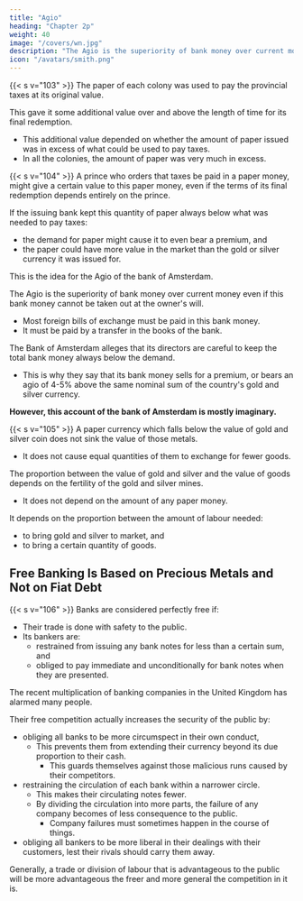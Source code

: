 ```yaml
---
title: "Agio"
heading: "Chapter 2p"
weight: 40
image: "/covers/wn.jpg"
description: "The Agio is the superiority of bank money over current money even if this bank money cannot be taken out at the owner's will."
icon: "/avatars/smith.png"
---
```




{{< s v="103" >}} The paper of each colony was used to pay the provincial taxes at its original value.

This gave it some additional value over and above the length of time for its final redemption.
- This additional value depended on whether the amount of paper issued was in excess of what could be used to pay taxes.
- In all the colonies, the amount of paper was very much in excess.


{{< s v="104" >}} A prince who orders that taxes be paid in a paper money, might give a certain value to this paper money, even if the terms of its final redemption depends entirely on the prince.

If the issuing bank kept this quantity of paper always below what was needed to pay taxes: 
- the demand for paper might cause it to even bear a premium, and
- the paper could have more value in the market than the gold or silver currency it was issued for.

This is the idea for the Agio of the bank of Amsterdam.

The Agio is the superiority of bank money over current money even if this bank money cannot be taken out at the owner's will.
- Most foreign bills of exchange must be paid in this bank money. 
- It must be paid by a transfer in the books of the bank.

The Bank of Amsterdam alleges that its directors are careful to keep the total bank money always below the demand.
- This is why they say that its bank money sells for a premium, or bears an agio of 4-5% above the same nominal sum of the country's gold and silver currency.

**However, this account of the bank of Amsterdam is mostly imaginary.**


{{< s v="105" >}} A paper currency which falls below the value of gold and silver coin does not sink the value of those metals.
- It does not cause equal quantities of them to exchange for fewer goods.

The proportion between the value of gold and silver and the value of goods depends on the fertility of the gold and silver mines.
- It does not depend on the amount of any paper money.

It depends on the proportion between the amount of labour needed:
- to bring gold and silver to market, and
- to bring a certain quantity of goods.


## Free Banking Is Based on Precious Metals and Not on Fiat Debt

{{< s v="106" >}} Banks are considered perfectly free if:

- Their trade is done with safety to the public. 
- Its bankers are:
	- restrained from issuing any bank notes for less than a certain sum, and
	- obliged to pay immediate and unconditionally for bank notes when they are presented.

The recent multiplication of banking companies in the United Kingdom has alarmed many people.

Their free competition actually increases the security of the public by: 
- obliging all banks to be more circumspect in their own conduct,
  - This prevents them from extending their currency beyond its due proportion to their cash.
	- This guards themselves against those malicious runs caused by their competitors.
- restraining the circulation of each bank within a narrower circle.
	- This makes their circulating notes fewer.
	- By dividing the circulation into more parts, the failure of any company becomes of less consequence to the public.
		- Company failures must sometimes happen in the course of things.
- obliging all bankers to be more liberal in their dealings with their customers, lest their rivals should carry them away.

Generally, a trade or division of labour that is advantageous to the public will be more advantageous the freer and more general the competition in it is.